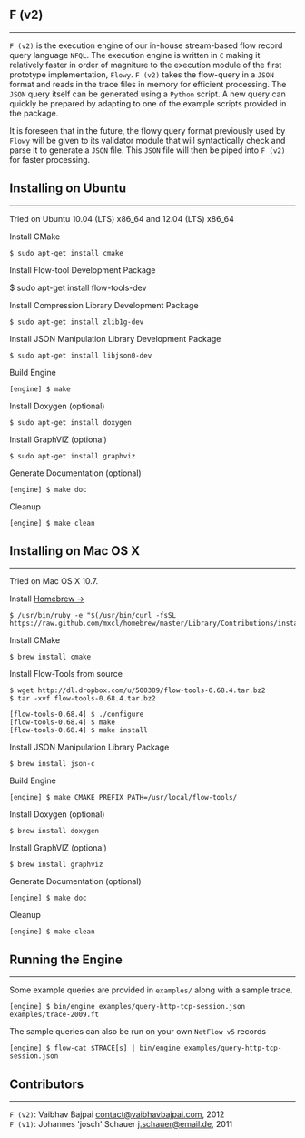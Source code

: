 F (v2)
--------------------  
- - -

`F (v2)` is the execution engine of our in-house stream-based flow record 
query language `NFQL`. The execution engine is written in `C` making it
relatively faster in order of magniture to the execution module of the 
first prototype implementation, `Flowy`. `F (v2)` takes the flow-query
in a `JSON` format and reads in the trace files in memory for efficient
processing. The `JSON` query itself can be generated using a `Python`
script. A new query can quickly be prepared by adapting to one of the
example scripts provided in the package. 

It is foreseen that in the future, the flowy query format previously used
by `Flowy` will be given to its validator module that will syntactically 
check and parse it to generate a `JSON` file. This `JSON` file will then
be piped into `F (v2)` for faster processing. 


Installing on Ubuntu
--------------------  
- - -

Tried on Ubuntu 10.04 (LTS) x86_64 and 12.04 (LTS) x86_64

Install CMake

	$ sudo apt-get install cmake
	
Install Flow-tool Development Package

  $ sudo apt-get install flow-tools-dev	
	
Install Compression Library Development Package

	$ sudo apt-get install zlib1g-dev

Install JSON Manipulation Library Development Package

	$ sudo apt-get install libjson0-dev

Build Engine

	[engine] $ make

Install Doxygen (optional)

	$ sudo apt-get install doxygen
	
Install GraphVIZ (optional)

	$ sudo apt-get install graphviz
	
Generate Documentation (optional)	

	[engine] $ make doc
	
Cleanup
	
	[engine] $ make clean



Installing on Mac OS X
----------------------      
- - -  

Tried on Mac OS X 10.7.

Install [Homebrew &rarr;](http://mxcl.github.com/homebrew/)

	$ /usr/bin/ruby -e "$(/usr/bin/curl -fsSL https://raw.github.com/mxcl/homebrew/master/Library/Contributions/install_homebrew.rb)"

Install CMake

	$ brew install cmake
	
Install Flow-Tools from source

	$ wget http://dl.dropbox.com/u/500389/flow-tools-0.68.4.tar.bz2
	$ tar -xvf flow-tools-0.68.4.tar.bz2

	[flow-tools-0.68.4] $ ./configure
	[flow-tools-0.68.4] $ make 
	[flow-tools-0.68.4] $ make install	
	
Install JSON Manipulation Library Package

	$ brew install json-c
	
Build Engine

	[engine] $ make CMAKE_PREFIX_PATH=/usr/local/flow-tools/

	
Install Doxygen (optional)

	$ brew install doxygen

Install GraphVIZ (optional)

	$ brew install graphviz
	
Generate Documentation (optional)

	[engine] $ make doc	

Cleanup
	
	[engine] $ make clean
	

Running the Engine
----------------------      
- - -  

Some example queries are provided in `examples/` along with a sample trace.

	[engine] $ bin/engine examples/query-http-tcp-session.json examples/trace-2009.ft 
	
The sample queries can also be run on your own `NetFlow v5` records

	[engine] $ flow-cat $TRACE[s] | bin/engine examples/query-http-tcp-session.json


Contributors
------------
- - - 

`F (v2)`: Vaibhav Bajpai <contact@vaibhavbajpai.com>, 2012  
`F (v1)`: Johannes 'josch' Schauer <j.schauer@email.de>, 2011
